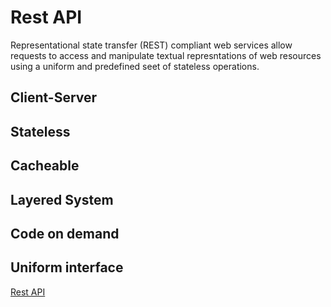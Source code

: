 # Rest API

Representational state transfer (REST) compliant web services allow requests to access  and manipulate textual represntations of web resources using a uniform and predefined seet of stateless operations. 

## Client-Server

## Stateless

## Cacheable

## Layered System

## Code on demand

## Uniform interface

[Rest API](https://en.wikipedia.org/wiki/Representational_state_transfer)